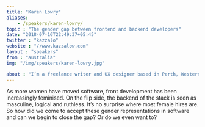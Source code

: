 ```yaml
---
title: "Karen Lowry"
aliases:
    - /speakers/karen-lowry/
topic : "The gender gap between frontend and backend developers"
date: "2018-07-16T22:49:37+05:45"
twitter : "kazzalo"
website : "//www.kazzalow.com"
layout : "speakers"
from : "australia"
img: "/img/speakers/karen-lowry.jpg"

about : "I’m a freelance writer and UX designer based in Perth, Western Australia. I have more than seven years experience working in web design and motion graphics, and more than ten years experience as a freelance writer and copywriter. I’m proficient in HTML, CSS, JavaScript, React.JS and PHP, among others, and I specialise in WordPress theme development and eCommerce. As well as my own freelance work, I contract out to The Creative Collective."
---
```

As more women have moved software, front development has been increasingly feminised. On the flip side, the backend of the stack is seen as masculine, logical and ruthless. It’s no surprise where most female hires are. So how did we come to accept these gender representations in software and can we begin to close the gap? Or do we even want to?

